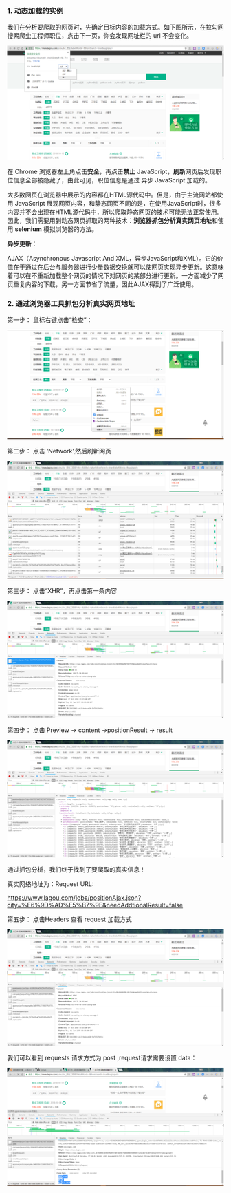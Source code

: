 ### 1. 动态加载的实例 

我们在分析要爬取的网页时，先确定目标内容的加载方式。如下图所示，在拉勾网搜索爬虫工程师职位，点击下一页，你会发现网址栏的 url 不会变化。

![1](imags\5.png)

在 Chrome 浏览器左上角点击**安全**，再点击**禁止** JavaScript，**刷新**网页后发现职位信息全部被隐藏了，由此可见，职位信息是通过 异步 JavaScript 加载的。

大多数网页在浏览器中展示的内容都在HTML源代码中。但是，由于主流网站都使用 JavaScript 展现网页内容，和静态网页不同的是，在使用JavaScript时，很多内容并不会出现在HTML源代码中，所以爬取静态网页的技术可能无法正常使用。因此，我们需要用到动态网页抓取的两种技术：**浏览器抓包分析真实网页地址**和使用 **selenium** 模拟浏览器的方法。

**异步更新**：

AJAX（Asynchronous Javascript And XML，异步JavaScript和XML）。它的价值在于通过在后台与服务器进行少量数据交换就可以使网页实现异步更新。这意味着可以在不重新加载整个网页的情况下对网页的某部分进行更新。一方面减少了网页重复内容的下载，另一方面节省了流量，因此AJAX得到了广泛使用。

### 2. 通过浏览器工具抓包分析真实网页地址

第一步： 鼠标右键点击“检查”：

![2](imags\7.png)

第二步： 点击 ‘Network’,然后刷新网页

![3](imags/8.png)

第三步： 点击“XHR”，再点击第一条内容

![4](imags/9.png)

第四步： 点击 Preview → content →positionResult → result

![5](imags/10.png)

通过抓包分析，我们终于找到了要爬取的真实信息！

真实网络地址为：Request URL: 

https://www.lagou.com/jobs/positionAjax.json?city=%E6%9D%AD%E5%B7%9E&needAddtionalResult=false

第五步： 点击Headers 查看 request 加载方式

![6](imags/11.png)

我们可以看到 requests 请求方式为 post  ,request请求需要设置 data：

![7](imags/12.png)





